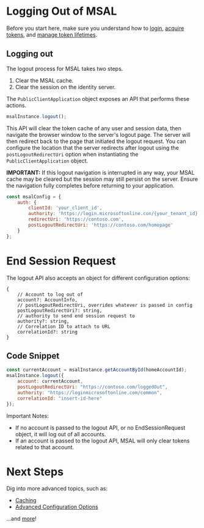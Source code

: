 # Logging Out of MSAL

Before you start here, make sure you understand how to [login](./login-user.md), [acquire tokens](./acquire-token.md), and [manage token lifetimes](./token-lifetimes.md).

## Logging out

The logout process for MSAL takes two steps.

1. Clear the MSAL cache.
2. Clear the session on the identity server.

The `PublicClientApplication` object exposes an API that performs these actions. 

```javascript
msalInstance.logout();
```

This API will clear the token cache of any user and session data, then navigate the browser window to the server's logout page. The server will then redirect back to the page that initiated the logout request. You can configure the location that the server redirects after logout using the `postLogoutRedirectUri` option when instantiating the `PublicClientApplication` object.

**IMPORTANT:** If this logout navigation is interrupted in any way, your MSAL cache may be cleared but the session may still persist on the server. Ensure the navigation fully completes before returning to your application.

```javascript
const msalConfig = {
    auth: {
        clientId: 'your_client_id',
        authority: 'https://login.microsoftonline.con/{your_tenant_id}',
        redirectUri: 'https://contoso.com',
        postLogoutRedirectUri: 'https://contoso.com/homepage'
    }
};
```

# End Session Request

The logout API also accepts an object for different configuration options:
```
{
    // Account to log out of
    account?: AccountInfo,
    // postLogoutRedirectUri, overrides whatever is passed in config
    postLogoutRedirectUri?: string,
    // authority to send end session request to
    authority?: string,
    // Correlation ID to attach to URL
    correlationId?: string
}
```

## Code Snippet

```javascript
const currentAccount = msalInstance.getAccountById(homeAccountId);
msalInstance.logout({
    account: currentAccount,
    postLogoutRedirectUri: "https://contoso.com/loggedOut",
    authority: "https://loginmicrosoftonline.com/common",
    correlationId: "insert-id-here"
});
```

Important Notes:
- If no account is passed to the logout API, or no EndSessionRequest object, it will log out of all accounts.
- If an account is passed to the logout API, MSAL will only clear tokens related to that account.

# Next Steps

Dig into more advanced topics, such as:

- [Caching](./caching.md)
- [Advanced Configuration Options](./configuration.md)

...and [more](../README.md#advanced-topics)!
